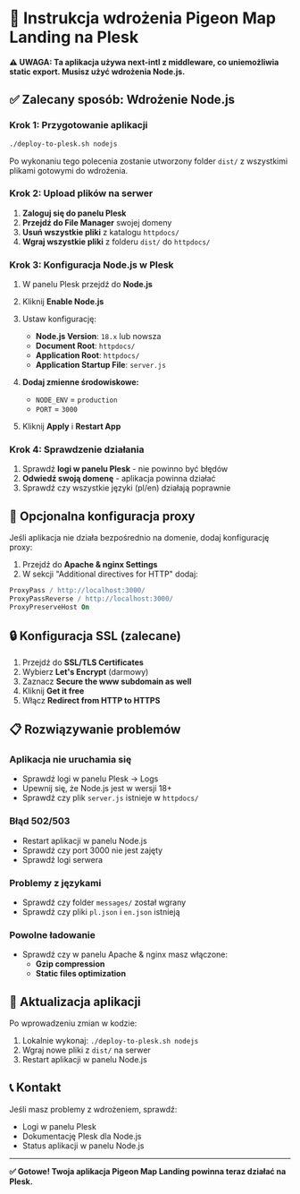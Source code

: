 # 🚀 Instrukcja wdrożenia Pigeon Map Landing na Plesk

**⚠️ UWAGA: Ta aplikacja używa next-intl z middleware, co uniemożliwia static export. Musisz użyć wdrożenia Node.js.**

## ✅ Zalecany sposób: Wdrożenie Node.js

### Krok 1: Przygotowanie aplikacji
```bash
./deploy-to-plesk.sh nodejs
```

Po wykonaniu tego polecenia zostanie utworzony folder `dist/` z wszystkimi plikami gotowymi do wdrożenia.

### Krok 2: Upload plików na serwer
1. **Zaloguj się do panelu Plesk**
2. **Przejdź do File Manager** swojej domeny
3. **Usuń wszystkie pliki** z katalogu `httpdocs/`
4. **Wgraj wszystkie pliki** z folderu `dist/` do `httpdocs/`

### Krok 3: Konfiguracja Node.js w Plesk
1. W panelu Plesk przejdź do **Node.js**
2. Kliknij **Enable Node.js**
3. Ustaw konfigurację:
   - **Node.js Version**: `18.x` lub nowsza
   - **Document Root**: `httpdocs/`
   - **Application Root**: `httpdocs/`
   - **Application Startup File**: `server.js`

4. **Dodaj zmienne środowiskowe:**
   - `NODE_ENV` = `production`
   - `PORT` = `3000`

5. Kliknij **Apply** i **Restart App**

### Krok 4: Sprawdzenie działania
1. Sprawdź **logi w panelu Plesk** - nie powinno być błędów
2. **Odwiedź swoją domenę** - aplikacja powinna działać
3. Sprawdź czy wszystkie języki (pl/en) działają poprawnie

## 🔧 Opcjonalna konfiguracja proxy

Jeśli aplikacja nie działa bezpośrednio na domenie, dodaj konfigurację proxy:

1. Przejdź do **Apache & nginx Settings**
2. W sekcji "Additional directives for HTTP" dodaj:

```apache
ProxyPass / http://localhost:3000/
ProxyPassReverse / http://localhost:3000/
ProxyPreserveHost On
```

## 🔒 Konfiguracja SSL (zalecane)

1. Przejdź do **SSL/TLS Certificates**
2. Wybierz **Let's Encrypt** (darmowy)
3. Zaznacz **Secure the www subdomain as well**
4. Kliknij **Get it free**
5. Włącz **Redirect from HTTP to HTTPS**

## 📋 Rozwiązywanie problemów

### Aplikacja nie uruchamia się
- Sprawdź logi w panelu Plesk → Logs
- Upewnij się, że Node.js jest w wersji 18+
- Sprawdź czy plik `server.js` istnieje w `httpdocs/`

### Błąd 502/503
- Restart aplikacji w panelu Node.js
- Sprawdź czy port 3000 nie jest zajęty
- Sprawdź logi serwera

### Problemy z językami
- Sprawdź czy folder `messages/` został wgrany
- Sprawdź czy pliki `pl.json` i `en.json` istnieją

### Powolne ładowanie
- Sprawdź czy w panelu Apache & nginx masz włączone:
  - **Gzip compression**
  - **Static files optimization**

## 🔄 Aktualizacja aplikacji

Po wprowadzeniu zmian w kodzie:

1. Lokalnie wykonaj: `./deploy-to-plesk.sh nodejs`
2. Wgraj nowe pliki z `dist/` na serwer
3. Restart aplikacji w panelu Node.js

## 📞 Kontakt

Jeśli masz problemy z wdrożeniem, sprawdź:
- Logi w panelu Plesk
- Dokumentację Plesk dla Node.js
- Status aplikacji w panelu Node.js

---

**✅ Gotowe! Twoja aplikacja Pigeon Map Landing powinna teraz działać na Plesk.**
